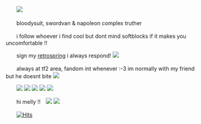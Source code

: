 　　![](https://files.catbox.moe/djpcqw.webp)
  
　　bloodysuit, swordvan & napoleon complex truther 
  
　　i follow whoever i find cool but dont mind softblocks if it makes you uncomfortable !!
  
　　sign my [retrospring](https://retrospring.net/@coffeencola) i always respond! ![](https://files.catbox.moe/v8kmeb.gif)

　　always at tf2 area, fandom int whenever :-3 im normally with my friend but he doesnt bite ![](https://files.catbox.moe/803hvh.gif)

　　![](https://files.catbox.moe/h4rsdb.gif) ![](https://files.catbox.moe/jstxhs.gif) ![](https://files.catbox.moe/9tyg3o.gif) ![](https://files.catbox.moe/vsn4hz.png) ![](https://files.catbox.moe/3e1c6j.gif)
  
　　hi melly !!　![](https://files.catbox.moe/w29qmu.gif) ![](https://files.catbox.moe/zhphql.gif)

　　[![Hits](https://hits.seeyoufarm.com/api/count/incr/badge.svg?url=https%3A%2F%2Fgithub.com%2Fgjbae1212%2Fhit-counter&count_bg=%23000000&title_bg=%236E4B90&icon=&icon_color=%23E7E7E7&title=views&edge_flat=true)](https://hits.seeyoufarm.com)
















